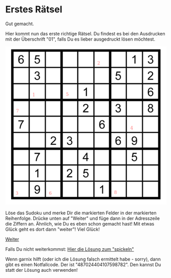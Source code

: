 Erstes Rätsel
=============

Gut gemacht.

Hier kommt nun das erste richtige Rätsel. Du findest es bei den Ausdrucken
mit der Überschrift "01", falls Du es lieber ausgedruckt lösen
möchtest.

![Rästel 01](raetsel-01.png)

Löse das Sudoku und merke Dir die markierten Felder
in der markierten Reihenfolge. Drücke unten auf "Weiter"
und füge dann in der Adresszeile die Ziffern an.
Ähnlich, wie Du es eben schon gemacht hast!
Mit etwas Glück geht es dort dann "weiter"! Viel
Glück!

[Weiter](02-)

<!-- 22225558 -->

Falls Du nicht weiterkommst: <a href="/index.html#/loesungen/01.md">Hier die Lösung zum "spickeln"</a>

Wenn garnix hilft (oder ich die Lösung falsch ermittelt habe - sorry),
dann gibt es einen Notfallcode. Der ist "487024404107598782".
Den kannst Du statt der Lösung auch verwenden!
